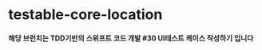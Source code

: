 testable-core-location
======================

#### 해당 브런치는 TDD기반의 스위프트 코드 개발 \#30 UI테스트 케이스 작성하기 입니다
